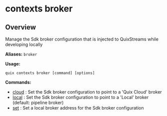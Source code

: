 # contexts broker

## Overview

Manage the Sdk broker configuration that is injected to QuixStreams while developing locally

**Aliases:** `broker`

**Usage:**

```
quix contexts broker [command] [options]
```

**Commands:**

- [cloud](cloud.md) : Set the Sdk broker configuration to point to a 'Quix Cloud' broker
- [local](local.md) : Set the Sdk broker configuration to point to a 'Local' broker (default: pipeline broker)
- [set](set.md) : Set a local broker address for the Sdk broker configuration

